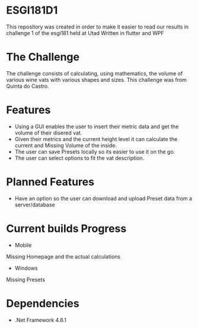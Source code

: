 # ESGI181D1

This repository was created in order to make it easier to read our results in challenge 1 of the esgi181 held at Utad
Written in flutter and WPF

# The Challenge

The challenge consists of calculating, using mathematics, the volume of various wine vats with various shapes and sizes. This challenge was from Quinta do Castro.

# Features

- Using a GUI enables the user to insert their metric data and get the volume of their disered vat.
- Given their metrics and the current height level it can calculate the current and Missing Volume of the inside.
- The user can save Presets locally so its easier to use it on the go.
- The user can select options to fit the vat description.

# Planned Features

- Have an option so the user can download and upload Preset data from a server/database

# Current builds Progress

- Mobile
  
Missing Homepage and the actual calculations
- Windows
  
Missing Presets

# Dependencies

- .Net Framework 4.8.1
